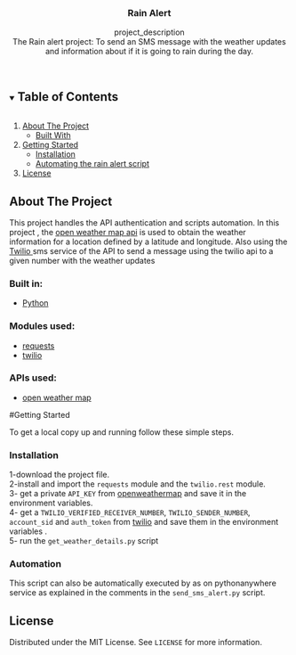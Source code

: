 <br />
<p align="center">

  <h3 align="center">Rain Alert</h3>

  <p align="center">
    project_description
    <br />
The Rain alert project: To send an SMS message with the weather updates and information about if it is going to rain during the day.   <br />
    <br />
  </p>



<!-- TABLE OF CONTENTS -->
<details open="open">
  <summary><h2 style="display: inline-block">Table of Contents</h2></summary>
  <ol>
    <li>
      <a href="#about-the-project">About The Project</a>
      <ul>
        <li><a href="#built-with">Built With</a></li>
      </ul>
    </li>
    <li>
      <a href="#getting-started">Getting Started</a>
      <ul>
        <li><a href="#installation">Installation</a></li>
        <li><a href="#automation">Automating the rain alert script</a></li>
      </ul>
    </li>
        <li><a href="#license">License</a></li>
  </ol>
</details>



<!-- ABOUT THE PROJECT -->
## About The Project
This project handles the API authentication and  scripts automation. In this project , the [open weather map api](https://api.openweathermap.org) is used to obtain the weather information for a location defined by a latitude and longitude.
Also using the [Twilio ](http://twil.io/secure) sms service of the API to send a message using the twilio api to a given number with the weather updates 


### Built in:
* [Python](Python)

### Modules used:
* [requests](https://pypi.org/project/requests/)
* [twilio](https://www.twilio.com/docs/libraries/python)
### APIs used:
* [open weather map ](https://api.openweathermap.org/data/2.5/onecall)



<!-- GETTING STARTED -->
#Getting Started

To get a local copy up and running follow these simple steps.

### Installation
1-download the project file.\
2-install and import the `requests` module and the `twilio.rest` module.\
3- get a private `API_KEY` from [openweathermap](openweathermap.org)  and save it in the environment variables.\
4- get a `TWILIO_VERIFIED_RECEIVER_NUMBER`, `TWILIO_SENDER_NUMBER`, `account_sid` and `auth_token` from [twilio](twilio.com/console) and save them in the environment variables .\
5- run the `get_weather_details.py` script

### Automation 
This script  can also be automatically executed by as on pythonanywhere service as explained in the comments in the `send_sms_alert.py` script.

<!-- LICENSE -->
## License

Distributed under the MIT License. See `LICENSE` for more information.

